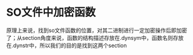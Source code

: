 # SO文件中加密函数
原理上来说，找到so文件函数的位置，对其二进制进行一定加密操作后即加密了；从section角度来说，函数的结构描述存放在.dynsym中，函数名则存放在.dynstr中，所以我们的目的是找到这两个section